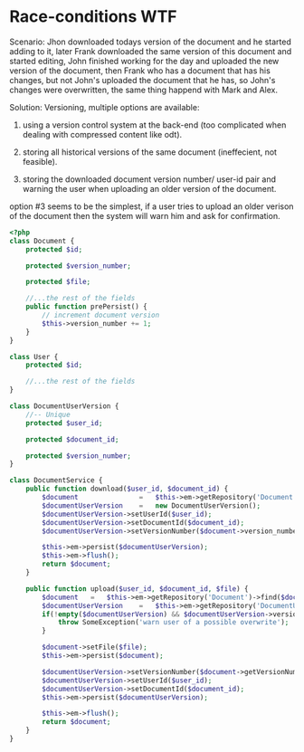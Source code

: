 # Race-conditions WTF

Scenario:
Jhon downloaded todays version of the document and he started adding to it, later Frank downloaded the same version of this document and started editing, John finished working for the day and uploaded the new version of the document, then Frank who has a document that has his changes, but not John's uploaded the document that he has, so John's changes were overwritten, the same thing happend with Mark and Alex.

Solution:
Versioning, multiple options are available:

1. using a version control system at the back-end (too complicated when dealing with compressed content like odt).

2. storing all historical versions of the same document (ineffecient, not feasible).

3. storing the downloaded document version number/ user-id pair and warning the user when uploading an older version of the document.

option #3 seems to be the simplest, if a user tries to upload an older verison of the document then the system will warn him and ask for confirmation.

```php
<?php
class Document {
    protected $id;

    protected $version_number;

    protected $file;

    //...the rest of the fields
    public function prePersist() {
        // increment document version
        $this->version_number += 1;
    }
}

class User {
    protected $id;

    //...the rest of the fields
}

class DocumentUserVersion {
    //-- Unique
    protected $user_id;

    protected $document_id;

    protected $version_number;
}

class DocumentService {
    public function download($user_id, $document_id) {
        $document               =   $this->em->getRepository('Document')->find($document_id);
        $documentUserVersion    =   new DocumentUserVersion();
        $documentUserVersion->setUserId($user_id);
        $documentUserVersion->setDocumentId($document_id);
        $documentUserVersion->setVersionNumber($document->version_number);

        $this->em->persist($documentUserVersion);
        $this->em->flush();
        return $document;
    }

    public function upload($user_id, $document_id, $file) {
        $document   =   $this->em->getRepository('Document')->find($document_id);
        $documentUserVersion    =   $this->em->getRepository('DocumentUserVersion')->findBy(array('user_id'=>$user_id, 'document_id'=>$document_id));
        if(!empty($documentUserVersion) && $documentUserVersion->version_number < $document->version_number) {
            throw SomeException('warn user of a possible overwrite');
        }

        $document->setFile($file);
        $this->em->persist($document);

        $documentUserVersion->setVersionNumber($document->getVersionNumber());
        $documentUserVersion->setUserId($user_id);
        $documentUserVersion->setDocumentId($document_id);
        $this->em->persist($documentUserVersion);

        $this->em->flush();
        return $document;
    }
}

```


